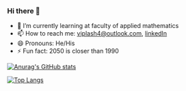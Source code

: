 ### Hi there 👋

- 🌱 I’m currently learning at faculty of applied mathematics
- 📫 How to reach me: viplash4@outlook.com, [linkedIn][1]
- 😄 Pronouns: He/His
- ⚡ Fun fact: 2050 is closer than 1990

[1]: https://www.linkedin.com/in/viplash4

[![Anurag's GitHub stats](https://github-readme-stats.vercel.app/api?username=viplash4&theme=highcontrast&issues&show_icons=true)](https://github.com/anuraghazra/github-readme-stats)

[![Top Langs](https://github-readme-stats.vercel.app/api/top-langs/?username=viplash4&theme=highcontrast)](https://github.com/anuraghazra/github-readme-stats)
